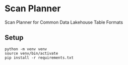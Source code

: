Scan Planner
============

Scan Planner for Common Data Lakehouse Table Formats


Setup
-----

    python -m venv venv
    source venv/bin/activate
    pip install -r requirements.txt
